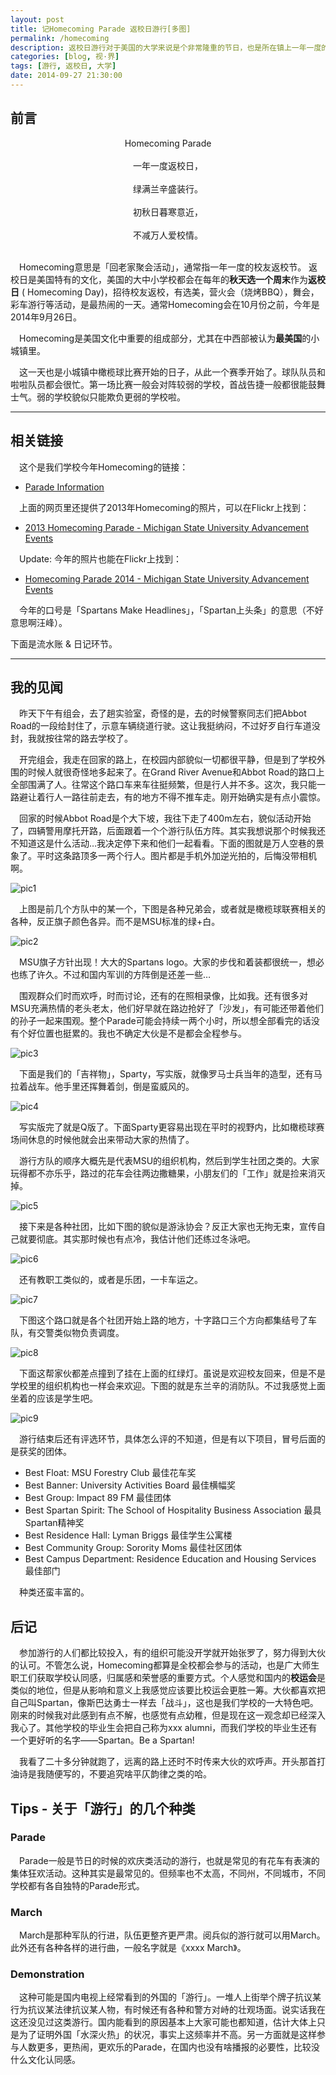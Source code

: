```yaml
---
layout: post
title: 记Homecoming Parade 返校日游行[多图]
permalink: /homecoming
description: 返校日游行对于美国的大学来说是个非常隆重的节日，也是所在镇上一年一度的盛事。
categories: [blog, 视·界]
tags: [游行, 返校日, 大学]
date: 2014-09-27 21:30:00
---
```


## 前言

<center>Homecoming Parade</center><br>

<center>一年一度返校日，</center><br>
<center>绿满兰辛盛装行。</center><br>
<center>初秋日暮寒意近，</center><br>
<center>不减万人爱校情。</center><br>

　Homecoming意思是「回老家聚会活动」，通常指一年一度的校友返校节。 返校日是美国特有的文化，美国的大中小学校都会在每年的**秋天选一个周末**作为**返校日** ( Homecoming Day)，招待校友返校，有选美，营火会（烧烤BBQ），舞会，彩车游行等活动，是最热闹的一天。通常Homecoming会在10月份之前，今年是2014年9月26日。

　Homecoming是美国文化中重要的组成部分，尤其在中西部被认为**最美国**的小城镇里。

　这一天也是小城镇中橄榄球比赛开始的日子，从此一个赛季开始了。球队队员和啦啦队员都会很忙。第一场比赛一般会对阵较弱的学校，首战告捷一般都很能鼓舞士气。弱的学校貌似只能欺负更弱的学校啦。

------
## 相关链接

　这个是我们学校今年Homecoming的链接：

* [Parade Information](http://alumni.msu.edu/programs/homecoming/paradeInfo.cfm)

　上面的网页里还提供了2013年Homecoming的照片，可以在Flickr上找到：

* [2013 Homecoming Parade - Michigan State University Advancement Events](https://www.flickr.com/photos/msuadv/sets/72157636799793235/)

　Update: 今年的照片也能在Flickr上找到：

* [Homecoming Parade 2014 - Michigan State University Advancement Events](https://www.flickr.com/photos/msuadv/sets/72157647905606377/)

　今年的口号是「Spartans Make Headlines」，「Spartan上头条」的意思（不好意思啊汪峰）。

下面是流水账 & 日记环节。

------


## 我的见闻

　昨天下午有组会，去了趟实验室，奇怪的是，去的时候警察同志们把Abbot Road的一段给封住了，示意车辆绕道行驶。这让我挺纳闷，不过好歹自行车道没封，我就按往常的路去学校了。

　开完组会，我走在回家的路上，在校园内部貌似一切都很平静，但是到了学校外围的时候人就很奇怪地多起来了。在Grand River Avenue和Abbot Road的路口上全部围满了人。往常这个路口车来车往挺频繁，但是行人并不多。这次，我只能一路避让着行人一路往前走去，有的地方不得不推车走。刚开始确实是有点小震惊。

　回家的时候Abbot Road是个大下坡，我往下走了400m左右，貌似活动开始了，四辆警用摩托开路，后面跟着一个个游行队伍方阵。其实我想说那个时候我还不知道这是什么活动…我决定停下来和他们一起看看。下面的图就是万人空巷的景象了。平时这条路顶多一两个行人。图片都是手机外加逆光拍的，后悔没带相机啊。

![pic1](http://lanternd.qiniudn.com/Pic4Post/homecoming/parade1.jpg "1")

　上图是前几个方队中的某一个，下图是各种兄弟会，或者就是橄榄球联赛相关的各种，反正旗子颜色各异。而不是MSU标准的绿+白。

![pic2](http://lanternd.qiniudn.com/Pic4Post/homecoming/parade2.jpg "2")

　MSU旗子方针出现！大大的Spartans logo。大家的步伐和着装都很统一，想必也练了许久。不过和国内军训的方阵倒是还差一些…

　围观群众们时而欢呼，时而讨论，还有的在照相录像，比如我。还有很多对MSU充满热情的老头老太，他们好早就在路边抢好了「沙发」，有可能还带着他们的孙子一起来围观。整个Parade可能会持续一两个小时，所以想全部看完的话没有个好位置也挺累的。我也不确定大伙是不是都会全程参与。

![pic3](http://lanternd.qiniudn.com/Pic4Post/homecoming/parade3.jpg "3")

　下面是我们的「吉祥物」，Sparty，写实版，就像罗马士兵当年的造型，还有马拉着战车。他手里还挥舞着剑，倒是蛮威风的。

![pic4](http://lanternd.qiniudn.com/Pic4Post/homecoming/parade4.jpg "4")

　写实版完了就是Q版了。下面Sparty更容易出现在平时的视野内，比如橄榄球赛场间休息的时候他就会出来带动大家的热情了。

　游行方队的顺序大概先是代表MSU的组织机构，然后到学生社团之类的。大家玩得都不亦乐乎，路过的花车会往两边撒糖果，小朋友们的「工作」就是捡来消灭掉。

![pic5](http://lanternd.qiniudn.com/Pic4Post/homecoming/parade5.jpg "5")

　接下来是各种社团，比如下图的貌似是游泳协会？反正大家也无拘无束，宣传自己就要彻底。其实那时候也有点冷，我估计他们还练过冬泳吧。

![pic6](http://lanternd.qiniudn.com/Pic4Post/homecoming/parade6.jpg "6")

　还有教职工类似的，或者是乐团，一卡车运之。

![pic7](http://lanternd.qiniudn.com/Pic4Post/homecoming/parade7.jpg "7")

　下图这个路口就是各个社团开始上路的地方，十字路口三个方向都集结号了车队，有交警类似物负责调度。

![pic8](http://lanternd.qiniudn.com/Pic4Post/homecoming/parade8.jpg "8")

　下面这帮家伙都差点撞到了挂在上面的红绿灯。虽说是欢迎校友回来，但是不是学校里的组织机构也一样会来欢迎。下图的就是东兰辛的消防队。不过我感觉上面坐着的应该是学生吧。

![pic9](http://lanternd.qiniudn.com/Pic4Post/homecoming/parade9.jpg "9")

　游行结束后还有评选环节，具体怎么评的不知道，但是有以下项目，冒号后面的是获奖的团体。

* Best Float: MSU Forestry Club 最佳花车奖
* Best Banner: University Activities Board 最佳横幅奖
* Best Group: Impact 89 FM 最佳团体
* Best Spartan Spirit: The School of Hospitality Business Association 最具Spartan精神奖
* Best Residence Hall: Lyman Briggs 最佳学生公寓楼
* Best Community Group: Sorority Moms 最佳社区团体
* Best Campus Department: Residence Education and Housing Services 最佳部门

　种类还蛮丰富的。

## 后记

　参加游行的人们都比较投入，有的组织可能没开学就开始张罗了，努力得到大伙的认可。不管怎么说，Homecoming都算是全校都会参与的活动，也是广大师生职工们获取学校认同感，归属感和荣誉感的重要方式。个人感觉和国内的**校运会**是类似的地位，但是从影响和意义上我感觉应该要比校运会更胜一筹。大伙都喜欢把自己叫Spartan，像斯巴达勇士一样去「战斗」，这也是我们学校的一大特色吧。刚来的时候我对此感到有点不解，也感觉有点幼稚，但是现在这一观念却已经深入我心了。其他学校的毕业生会把自己称为xxx alumni，而我们学校的毕业生还有一个更好听的名字——Spartan。Be a Spartan!

　我看了二十多分钟就跑了，远离的路上还时不时传来大伙的欢呼声。开头那首打油诗是我随便写的，不要追究啥平仄韵律之类的哈。

## Tips - 关于「游行」的几个种类

### Parade

　Parade一般是节日的时候的欢庆类活动的游行，也就是常见的有花车有表演的集体狂欢活动。这种其实是最常见的。但频率也不太高，不同州，不同城市，不同学校都有各自独特的Parade形式。

### March

　March是那种军队的行进，队伍更整齐更严肃。阅兵似的游行就可以用March。此外还有各种各样的进行曲，一般名字就是《xxxx March》。

### Demonstration

　这种可能是国内电视上经常看到的外国的「游行」。一堆人上街举个牌子抗议某行为抗议某法律抗议某人物，有时候还有各种和警方对峙的壮观场面。说实话我在这还没见过这类游行。国内能看到的原因基本上大家可能也都知道，估计大体上只是为了证明外国「水深火热」的状况，事实上这频率并不高。另一方面就是这样参与人数更多，更热闹，更欢乐的Parade，在国内也没有啥播报的必要性，比较没什么文化认同感。